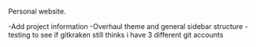 Personal website.

-Add project information
-Overhaul theme and general sidebar structure
-testing to see if gitkraken still thinks i have 3 different git accounts
